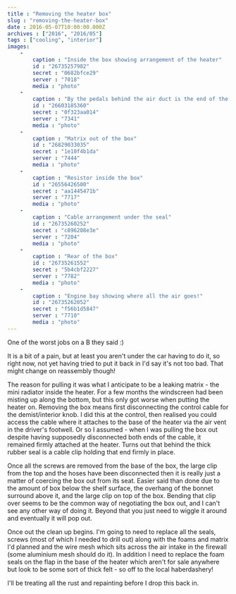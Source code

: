 ```yaml
---
title : "Removing the heater box"
slug : "removing-the-heater-box"
date : 2016-05-07T10:00:00.000Z
archives : ["2016", "2016/05"]
tags : ["cooling", "interior"]
images:
    -
        caption : "Inside the box showing arrangement of the heater"
        id : "26735257982"
        secret : "0682bfce29"
        server : "7018"
        media : "photo"
    -
        caption : "By the pedals behind the air duct is the end of the air direction cable"
        id : "26603185360"
        secret : "0f323aa014"
        server : "7341"
        media : "photo"
    -
        caption : "Matrix out of the box"
        id : "26829033035"
        secret : "1e10f4b1da"
        server : "7444"
        media : "photo"
    -
        caption : "Resistor inside the box"
        id : "26556426500"
        secret : "aa1445471b"
        server : "7717"
        media : "photo"
    -
        caption : "Cable arrangement under the seal"
        id : "26735260252"
        secret : "c896208e3e"
        server : "7204"
        media : "photo"
    -
        caption : "Rear of the box"
        id : "26735261552"
        secret : "5b4cbf2227"
        server : "7782"
        media : "photo"
    -
        caption : "Engine bay showing where all the air goes!"
        id : "26735262052"
        secret : "f56b1d5847"
        server : "7710"
        media : "photo"
---
```


One of the worst jobs on a B they said :)

It is a bit of a pain, but at least you aren't under the car having to do it, so right now, not yet having tried to put it back in I'd say it's not too bad. That might change on reassembly though!

The reason for pulling it was what I anticipate to be a leaking matrix - the mini radiator inside the heater. For a few months the windscreen had been misting up along the bottom, but this only got worse when putting the heater on.
Removing the box means first disconnecting the control cable for the demist/interior knob. I did this at the control, then realised you could access the cable where it attaches to the base of the heater via the air vent in the driver's footwell. Or so I assumed - when I was pulling the box out despite having supposedly disconnected both ends of the cable, it remained firmly attached at the heater. Turns out that behind the thick rubber seal is a cable clip holding that end firmly in place.

Once all the screws are removed from the base of the box, the large clip from the top and the hoses have been disconnected then it is really just a matter of coercing the box out from its seat. Easier said than done due to the amount of box below the shelf surface, the overhang of the bonnet surround above it, and the large clip on top of the box. Bending that clip over seems to be the common way of negotiating the box out, and I can't see any other way of doing it. Beyond that you just need to wiggle it around and eventually it will pop out.

Once out the clean up begins. I'm going to need to replace all the seals, screws (most of which I needed to drill out) along with the foams and matrix I'd planned and the wire mesh which sits across the air intake in the firewall (some aluminium mesh should do it). In addition I need to replace the foam seals on the flap in the base of the heater which aren't for sale anywhere but look to be some sort of thick felt - so off to the local haberdashery!

I'll be treating all the rust and repainting before I drop this back in.
